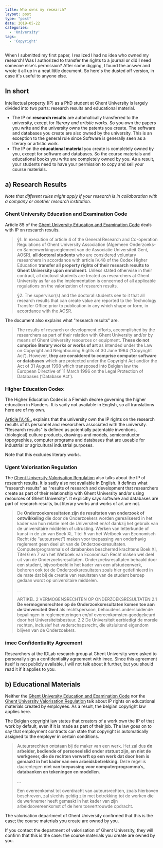 ```yaml
---
title: Who owns my research?
layout: post
type: "post"
date: 2019-05-22
categories:
  - 'University'
tags:
  - 'Copyright'
---
```


When I submitted my first paper, I realized I had no idea who owned my research! Was I authorized to transfer the rights to a journal or did I need someone else's permission? After some digging, I found the answer and wrote it all up in a neat little document. So here's the dusted off version, in case it's useful to anyone else.

## In short

Intellectual property (IP) as a PhD student at Ghent University is largely divided into two parts: research results and educational material.

* The IP on **research results** are automatically transferred to the university, except for *literary and artistic works*. So you own the papers you write and the university owns the patents you create. The software and databases you create are also owned by the university. This is an exception to the general rule since Software is generally seen as a literary or artistic work.
* The IP on the **educational material** you create is completely owned by you, except for software and databases. So the course materials and educational books you write are completely owned by you. As a result, your students need to have your permission to copy and sell your course materials.

## a) Research Results

*Note that different rules might apply if your research is in collaboration with a company or another research institution.*

### Ghent University Education and Examination Code

Article 85 of the [Ghent University Education and Examination Code](https://www.ugent.be/student/en/class-exam-exchange-intern/class-exam/OEREnglish/overview.htm) deals with IP on research results.

> §1. In execution of article 4 of the General Research and Co-operation Regulations of Ghent University Association (Algemeen Onderzoeks- en Samenwerkingsreglement van de Associatie Universiteit Gent, AOSR), **all doctoral students** who are considered voluntary researchers in accordance with article IV.48 of the Codex Higher Education **transfer all property rights of their research results to Ghent University upon enrolment.** Unless stated otherwise in their contract, all doctoral students are treated as researchers at Ghent University as far as the implementation is concerned of all applicable regulations on the valorization of research results.
>
> §2. The supervisor(s) and the doctoral students see to it that all research results that can create value are reported to the Technology Transfer Office prior to publication in any which shape or form, in accordance with the AOSR.

The document also explains what "research results" are.

> The results of research or development efforts, accomplished by the researchers as part of their relation with Ghent University and/or by means of Ghent University resources or equipment. **These do not comprise literary works or works of art** as intended under the Law on Copyright and Neighbouring Rights of 30 June 1994 (‘Copyright Act’). However, **they are considered to comprise computer software or databases** which are protected under the Copyright Act and/or the Act of 31 August 1998 which transposed into Belgian law the European Directive of 11 March 1996 on the Legal Protection of Databases (‘Database Act’).

### Higher Education Codex

The Higher Education Codex is a Flemish decree governing the higher education in Flanders. It is sadly not available in English, so all translations here are of my own.

[Article IV.48..](https://data-onderwijs.vlaanderen.be/edulex/document.aspx?docid=14650#1176390) explains that the university own the IP rights on the research results of its personnel and researchers associated with the university. "Research results" is defined as potentially patentable inventions, (biological) culture products, drawings and models, semiconductor topographies, computer programs and databases that are useable for industrial or agricultural industrial purposes.

Note that this excludes literary works.

### Ugent Valorisation Regulation

The [Ghent University Valorisation Regulation](https://www.ugent.be/techtransfer/en/support-for-academics/reglementen-tt) also talks about the IP of research results. It is sadly also not available in English. It defines what "research results" as "results of research and development that researchers create as part of their relationship with Ghent University and/or using resources of Ghent University". It explicitly says software and databases are part of research results, but literary works and works of art are not.

> De **Onderzoeksresultaten zijn de resultaten van onderzoek of ontwikkeling** die door de Onderzoekers worden gerealiseerd in het kader van hun relatie met de Universiteit en/of dankzij het gebruik van de universitaire middelen of uitrusting. Werken van letterkunde of kunst in de zin van Boek XI, Titel 5 van het Wetboek van Economisch Recht (de “auteurswet”) maken voor toepassing van onderhavig reglement geen deel uit van de Onderzoeksresultaten. Computerprogramma's of databanken beschermd krachtens Boek XI, Titel 6 en 7 van het Wetboek van Economisch Recht maken wel deel uit van de Onderzoeksresultaten.
> Onderzoeksresultaten behaald door een student, bijvoorbeeld in het kader van een afstudeerwerk, behoren ook tot de Onderzoeksresultaten zoals hier gedefinieerd in de mate dat bij de creatie van resultaten van de student beroep gedaan wordt op universitaire middelen.
>
> ...
>
> ARTIKEL 2 VERMOGENSRECHTEN OP ONDERZOEKSRESULTATEN
> 2.1 **De vermogensrechten op de Onderzoeksresultaten komen toe aan de Universiteit Gent** als rechtspersoon, behoudens andersluidende bepalingen in reglementeringen en/of overeenkomsten goedgekeurd door het Universiteitsbestuur.
> 2.2 De Universiteit eerbiedigt de morele rechten, inclusief het vaderschapsrecht, die uitsluitend eigendom blijven van de Onderzoekers.

### imec Confidentiality Agreement

Researchers at the IDLab research group at Ghent University were asked to personally sign a confidentiality agreement with imec. Since this agreement itself is not publicly available, I will not talk about it further, but you should read it if it applies to you.

## b) Educational Materials

Neither the [Ghent University Education and Examination Code](https://www.ugent.be/student/en/class-exam-exchange-intern/class-exam/OEREnglish/overview.htm) nor the [Ghent University Valorisation Regulation](https://www.ugent.be/techtransfer/en/support-for-academics/reglementen-tt) talk about IP rights on educational materials created by employees. As a result, the belgian copyright law applies here.

The [Belgian copyright law](https://economie.fgov.be/nl/themas/intellectuele-eigendom/auteursrecht/bescherming-van-de-werken/personen-organisaties-die/arbeidsovereenkomst-statuut-en) states that creators of a work own the IP of that work by default, even if it is made as part of their job. The law goes on to say that employment contracts can state that copyright is automatically assigned to the employer in certain conditions.

> Auteursrechten ontstaan bij de maker van een werk. Het zal dus **de arbeider, bediende of personeelslid onder statuut zijn, en niet de werkgever, die de rechten verwerft op een werk dat door hem is gemaakt in het kader van een arbeidsbetrekking.** Deze regel is daarentegen **niet van toepassing voor computerprogramma’s, databanken en tekeningen en modellen**.
>
> ...
>
> Een overeenkomst tot overdracht van auteursrechten, zoals hierboven beschreven, zal slechts geldig zijn met betrekking tot de werken die de werknemer heeft gemaakt in het kader van zijn arbeidsovereenkomst of de hem toevertrouwde opdracht.

The valorisation department of Ghent University confirmed that this is the case; the course materials you create are owned by you.

If you contact the department of valorisation of Ghent University, they will confirm that this is the case: the course materials you create are owned by you.

<!--
*Note that this is different for secundary education because the employment contract for teachers in secundary education explicitly states that the IP of course materials is property of the school.*

> Maak je een cursus in opdracht van de school, dan wordt de school automatisch eigenaar en heeft er dus auteursrechten over. Ontwerp je op eigen initiatief een cursus, dan heb jij de auteursrechten.

* [Source](https://onderwijs.vlaanderen.be/nl/auteursrechten-op-school#Zelfgemaaktecursus)
* [Source](http://anspire.be/auteursrechten/download/Lespakket%20auteursrechten%20en%20licenties%20-%20v2.pdf)

-->
